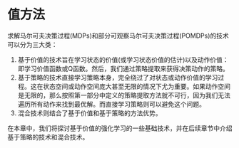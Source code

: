 # 值方法

求解马尔可夫决策过程(MDPs)和部分可观察马尔可夫决策过程(POMDPs)的技术可以分为三大类：

1. 基于价值的技术旨在学习状态的价值(或学习状态价值的估计)以及动作价值：即学习价值函数或Q函数。然后，我们通过策略提取来获得决策动作的策略。
2. 基于策略的技术直接学习策略本身，完全绕过了对状态或动作价值的学习过程。这在状态空间或动作空间庞大甚至无限的情况下尤为重要。如果动作空间是无限的，那么按照第一部分中定义的策略提取方法就不可行，因为我们无法遍历所有动作来找到最优解。而直接学习策略则可以避免这个问题。
3. 混合技术则结合了基于价值和基于策略的方法优势。

在本章中，我们将探讨基于价值的强化学习的一些基础技术，并在后续章节中介绍基于策略的技术和混合技术。
